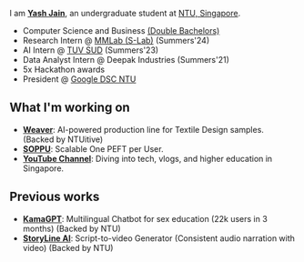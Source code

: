 
I am **[Yash Jain](https://yashjain14.github.io/)**, an undergraduate student at [NTU, Singapore](https://www.ntu.edu.sg/).

- Computer Science and Business [(Double Bachelors)](https://www.ntu.edu.sg/education/undergraduate-programme/double-degree-in-computer-science-and-business)
- Research Intern @ [MMLab (S-Lab)](https://www.mmlab-ntu.com) (Summers'24)
- AI Intern @ [TUV SUD](https://www.tuvsud.com) (Summers'23)
- Data Analyst Intern @ Deepak Industries (Summers'21)
- 5x Hackathon awards
- President @ [Google DSC NTU](https://gdsc.community.dev/nanyang-technological-university/)

## What I'm working on
- **[Weaver](https://github.com/YashJain14)**: AI-powered production line for Textile Design samples. (Backed by NTUitive)
- **[SOPPU](https://github.com/YashJain14)**: Scalable One PEFT per User.
- **[YouTube Channel](https://www.youtube.com/YashChopra1411)**: Diving into tech, vlogs, and higher education in Singapore. 

## Previous works
- **[KamaGPT](https://www.kamagpt.in/)**: Multilingual Chatbot for sex education (22k users in 3 months) (Backed by NTU)
- **[StoryLine AI](https://www.storylineai.in/)**: Script-to-video Generator (Consistent audio narration with video) (Backed by NTU)
